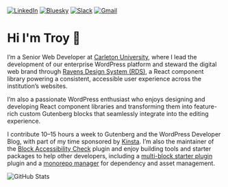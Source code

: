 [![LinkedIn](https://img.shields.io/badge/linkedin-%230077B5.svg?style=for-the-badge&logo=linkedin&logoColor=white)](https://www.linkedin.com/in/troychaplin/)
[![Bluesky](https://img.shields.io/badge/Bluesky-0285FF?style=for-the-badge&logo=Bluesky&logoColor=white)](https://bsky.app/profile/troychaplin.bsky.social)
[![Slack](https://img.shields.io/badge/Slack-4A154B?style=for-the-badge&logo=slack&logoColor=white)](https://wordpress.slack.com/team/U037DA4G0)
[![Gmail](https://img.shields.io/badge/Gmail-D14836?style=for-the-badge&logo=gmail&logoColor=white)](mailto:troy.chaplin@gmail.com)

# Hi I'm Troy 👋

I’m a Senior Web Developer at [Carleton University](https://carleton.ca/webservices/), where I lead the development of our enterprise WordPress platform and steward the digital web brand through [Ravens Design System (RDS)](https://github.com/cuweb/rds), a React component library powering a consistent, accessible user experience across the institution’s websites.

I’m also a passionate WordPress enthusiast who enjoys designing and developing React component libraries and transforming them into feature-rich custom Gutenberg blocks that seamlessly integrate into the editing experience.

I contribute 10–15 hours a week to Gutenberg and the WordPress Developer Blog, with part of my time sponsored by [Kinsta](https://kinsta.com/). I’m also the maintainer of the [Block Accessibility Check](https://wordpress.org/plugins/block-accessibility-checks/) plugin and enjoy building tools and starter packages to help other developers, including a [multi-block starter plugin](https://github.com/troychaplin/multi-block-starter) plugin and a [monorepo manager](https://github.com/troychaplin/wp-monorepo-manager) for dependency and asset management.

![GitHub Stats](https://github-readme-stats.vercel.app/api?username=troychaplin&show_icons=true&theme=github_dark_dimmed)
